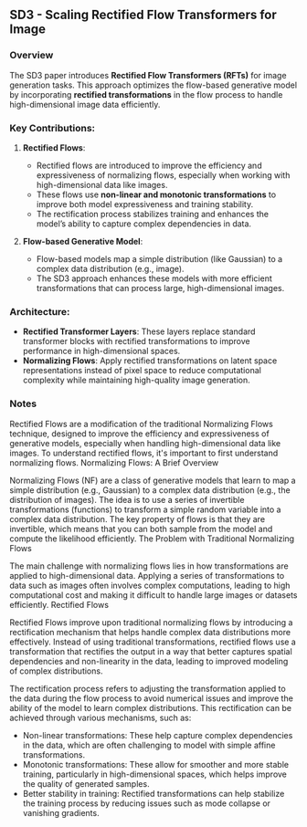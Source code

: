 ## SD3 - Scaling Rectified Flow Transformers for Image

### Overview
The SD3 paper introduces **Rectified Flow Transformers (RFTs)** for image generation tasks. This approach optimizes the flow-based generative model by incorporating **rectified transformations** in the flow process to handle high-dimensional image data efficiently.

### Key Contributions:
1. **Rectified Flows**: 
   - Rectified flows are introduced to improve the efficiency and expressiveness of normalizing flows, especially when working with high-dimensional data like images.
   - These flows use **non-linear and monotonic transformations** to improve both model expressiveness and training stability.
   - The rectification process stabilizes training and enhances the model’s ability to capture complex dependencies in data.

2. **Flow-based Generative Model**:
   - Flow-based models map a simple distribution (like Gaussian) to a complex data distribution (e.g., image).
   - The SD3 approach enhances these models with more efficient transformations that can process large, high-dimensional images.

### Architecture:
- **Rectified Transformer Layers**: These layers replace standard transformer blocks with rectified transformations to improve performance in high-dimensional spaces.
- **Normalizing Flows**: Apply rectified transformations on latent space representations instead of pixel space to reduce computational complexity while maintaining high-quality image generation.

### Notes
Rectified Flows are a modification of the traditional Normalizing Flows technique, designed to improve the efficiency and expressiveness of generative models, especially when handling high-dimensional data like images. To understand rectified flows, it's important to first understand normalizing flows.
Normalizing Flows: A Brief Overview

Normalizing Flows (NF) are a class of generative models that learn to map a simple distribution (e.g., Gaussian) to a complex data distribution (e.g., the distribution of images). The idea is to use a series of invertible transformations (functions) to transform a simple random variable into a complex data distribution. The key property of flows is that they are invertible, which means that you can both sample from the model and compute the likelihood efficiently.
The Problem with Traditional Normalizing Flows

The main challenge with normalizing flows lies in how transformations are applied to high-dimensional data. Applying a series of transformations to data such as images often involves complex computations, leading to high computational cost and making it difficult to handle large images or datasets efficiently.
Rectified Flows

Rectified Flows improve upon traditional normalizing flows by introducing a rectification mechanism that helps handle complex data distributions more effectively. Instead of using traditional transformations, rectified flows use a transformation that rectifies the output in a way that better captures spatial dependencies and non-linearity in the data, leading to improved modeling of complex distributions.

The rectification process refers to adjusting the transformation applied to the data during the flow process to avoid numerical issues and improve the ability of the model to learn complex distributions. This rectification can be achieved through various mechanisms, such as:

- Non-linear transformations: These help capture complex dependencies in the data, which are often challenging to model with simple affine transformations.
- Monotonic transformations: These allow for smoother and more stable training, particularly in high-dimensional spaces, which helps improve the quality of generated samples.
- Better stability in training: Rectified transformations can help stabilize the training process by reducing issues such as mode collapse or vanishing gradients.

